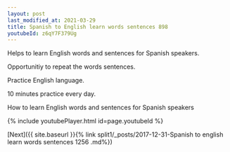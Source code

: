 ```yaml
---
layout: post
last_modified_at: 2021-03-29
title: Spanish to English learn words sentences 898 
youtubeId: z6qY7F379Ug
---
```

 
 
Helps to learn English words and sentences for Spanish speakers.

Opportunitiy to repeat the words sentences. 

Practice English language. 
 
10 minutes practice every day. 
 
How to learn English words and sentences for Spanish speakers 
 
{% include youtubePlayer.html id=page.youtubeId %}
 
 
[Next]({{ site.baseurl }}{% link  split1/_posts/2017-12-31-Spanish to english learn words sentences 1256 .md%})
 
